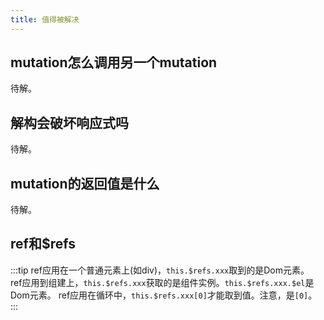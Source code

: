 ```yaml
---
title: 值得被解决
---
```

## mutation怎么调用另一个mutation
待解。

## 解构会破坏响应式吗
待解。

## mutation的返回值是什么
待解。

## ref和$refs
:::tip
ref应用在一个普通元素上(如div)，```this.$refs.xxx```取到的是Dom元素。    
ref应用到组建上，```this.$refs.xxx```获取的是组件实例。```this.$refs.xxx.$el```是Dom元素。
ref应用在循环中，```this.$refs.xxx[0]```才能取到值。注意，是```[0]```。
:::